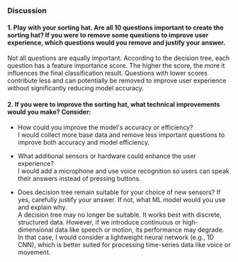 ### Discussion

#### 1. Play with your sorting hat. Are all 10 questions important to create the sorting hat? If you were to remove some questions to improve user experience, which questions would you remove and justify your answer.

Not all questions are equally important. According to the decision tree, each question has a feature importance score. The higher the score, the more it influences the final classification result. Questions with lower scores contribute less and can potentially be removed to improve user experience without significantly reducing model accuracy.



#### 2. If you were to improve the sorting hat, what technical improvements would you make? Consider:

- How could you improve the model's accuracy or efficiency?  
  I would collect more base data and remove less important questions to improve both accuracy and model efficiency.

- What additional sensors or hardware could enhance the user experience?  
  I would add a microphone and use voice recognition so users can speak their answers instead of pressing buttons.

- Does decision tree remain suitable for your choice of new sensors? If yes, carefully justify your answer. If not, what ML model would you use and explain why.  
  A decision tree may no longer be suitable. It works best with discrete, structured data. However, if we introduce continuous or high-dimensional data like speech or motion, its performance may degrade. In that case, I would consider a lightweight neural network (e.g., 1D CNN), which is better suited for processing time-series data like voice or movement.
